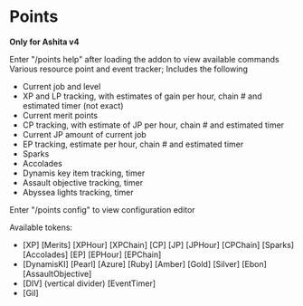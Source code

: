 # Points
**Only for Ashita v4**

Enter "/points help" after loading the addon to view available commands
Various resource point and event tracker; Includes the following
- Current job and level
- XP and LP tracking, with estimates of gain per hour, chain # and estimated timer (not exact)
- Current merit points
- CP tracking, with estimate of JP per hour, chain # and estimated timer
- Current JP amount of current job
- EP tracking, estimate per hour, chain # and estimated timer
- Sparks
- Accolades
- Dynamis key item tracking, timer
- Assault objective tracking, timer
- Abyssea lights tracking, timer

Enter "/points config" to view configuration editor

Available tokens:
- [XP] [Merits] [XPHour] [XPChain] [CP] [JP] [JPHour] [CPChain] [Sparks] [Accolades] [EP] [EPHour] [EPChain]
- [DynamisKI] [Pearl] [Azure] [Ruby] [Amber] [Gold] [Silver] [Ebon] [AssaultObjective]
- [DIV] (vertical divider) [EventTimer]
- [Gil]

